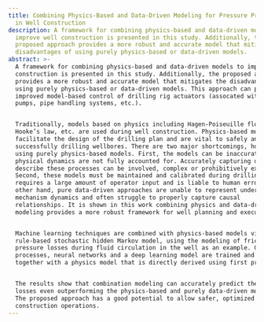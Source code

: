 ```yaml
---
title: Combining Physics-Based and Data-Driven Modeling for Pressure Prediction
  in Well Construction
description: A framework for combining physics-based and data-driven models to
  improve well construction is presented in this study. Additionally, the
  proposed approach provides a more robust and accurate model that mitigates the
  disadvantages of using purely physics-based or data-driven models.
abstract: >-
  A framework for combining physics-based and data-driven models to improve well
  construction is presented in this study. Additionally, the proposed approach
  provides a more robust and accurate model that mitigates the disadvantages of
  using purely physics-based or data-driven models. This approach can provide
  improved model-based control of drilling rig actuators (assocated with mud
  pumps, pipe handling systems, etc.).


  Traditionally, models based on physics including Hagen-Poiseuille flow,
  Hooke’s law, etc. are used during well construction. Physics-based models
  facilitate the design of the drilling plan and are vital to safely and
  successfully drilling wellbores. There are two major shortcomings, however, to
  using purely physics-based models. First, the models can be inaccurate if the
  physical dynamics are not fully accounted for. Accurately capturing data to
  describe these processes can be involved, complex or prohibitively expensive.
  Second, these models must be maintained and calibrated during drilling, which
  requires a large amount of operator input and is liable to human error. On the
  other hand, pure data-driven approaches are unable to represent underlying
  mechanism dynamics and often struggle to properly capture causal
  relationships. It is shown in this work combining physics and data-driven
  modeling provides a more robust framework for well planning and execution.


  Machine learning techniques are combined with physics-based models via a
  rule-based stochastic hidden Markov model, using the modeling of frictional
  pressure losses during fluid circulation in the well as an example. Gaussian
  processes, neural networks and a deep learning model are trained and executed
  together with a physics model that is directly derived using first principles.


  The results show that combination modeling can accurately predict the pressure
  losses even outperforming the physics-based and purely data-driven modeling.
  The proposed approach has a good potential to allow safer, optimized well
  construction operations.
---
```


